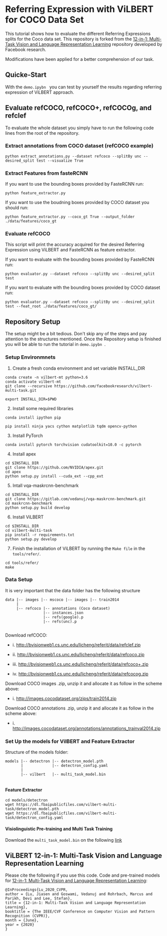 # Referring Expression with ViLBERT for COCO Data Set

This tutorial shows how to evaluate the different Referring Expressions splits for the Coco data set. This repository is forked from the [12-in-1: Multi-Task Vision and Language Representation Learning](https://github.com/facebookresearch/vilbert-multi-task) repository developed by Facebook research. 

Modifications have been applied for a better comprehension of our task. 

## Quicke-Start

With the ```demo.ipybn ``` you can test by yourself the results regarding referring expression of ViLBERT approach.

## Evaluate refCOCO, refCOCO+, refCOCOg, and refclef
To evaluate the whole dataset you simply have to run the following code lines from the root of the repository.
### Extract annotations from COCO dataset (refCOCO example)
```
python extract_annotations.py --dataset refcoco --splitBy unc --desired_split test --visualize True
```
### Extract Features from fasteRCNN 

If you want to use the bounding boxes provided by FasteRCNN run:
```
python feature_extractor.py 
```
If you want to use the boudning boxes provided by COCO dataset you should run:
```
python feature_extractor.py --coco_gt True --output_folder ./data/features/coco_gt
```
### Evaluate refCOCO

This script will print the accuracy acquired for the desired Referring Expression using ViLBERT and FasteRCNN as feature extractor.

If you want to evaluate with the bounding boxes provided by FasteRCNN run:
```
python evaluator.py --dataset refcoco --splitBy unc --desired_split test
```

If you want to evaluate with the bounding boxes provided by COCO dataset run:
```
python evaluator.py --dataset refcoco --splitBy unc --desired_split test --feat_root ./data/features/coco_gt/
```

## Repository Setup
The setup might be a bit tedious. Don't skip any of the steps and pay attention to the structures mentioned. Once the Repository setup is finished you will be able to run the tutorial in ```demo.ipybn ```.
### Setup Environmnets

1. Create a fresh conda environment and set variable INSTALL_DIR

```text
conda create -n vilbert-mt python=3.6
conda activate vilbert-mt
git clone --recursive https://github.com/facebookresearch/vilbert-multi-task.git

export INSTALL_DIR=$PWD
```

2. Install some required libraries
```
conda install ipython pip 

pip install ninja yacs cython matplotlib tqdm opencv-python
```
3. Install PyTorch
```
conda install pytorch torchvision cudatoolkit=10.0 -c pytorch
```
4. Install apex
```
cd $INSTALL_DIR
git clone https://github.com/NVIDIA/apex.git
cd apex
python setup.py install --cuda_ext --cpp_ext
```
5. Intall vqa-maskrcnn-benchmark
```
cd $INSTALL_DIR
git clone https://gitlab.com/vedanuj/vqa-maskrcnn-benchmark.git
cd maskrcnn-benchmark
python setup.py build develop

```

6. Install ViLBERT
```
cd $INSTALL_DIR
cd vilbert-multi-task
pip install -r requirements.txt
python setup.py develop
```
7. Finish the installation of ViLBERT by running the ```Make file``` in the ```tools/refer/```.
```
cd tools/refer/
make
```

### Data Setup

It is very important that the data folder has the following structure
```
data |-- images |-- mscoco |-- images |-- train2014
     |
     |-- refcoco |-- annotations (Coco dataset)
                 |-- instances.json
                 |-- refs(google).p
                 |-- refs(unc).p
                                                                            
```

Download refCOCO:

  * i. http://bvisionweb1.cs.unc.edu/licheng/referit/data/refclef.zip

  * ii. http://bvisionweb1.cs.unc.edu/licheng/referit/data/refcoco.zip

  * iii. http://bvisionweb1.cs.unc.edu/licheng/referit/data/refcoco+.zip

  * iv. http://bvisionweb1.cs.unc.edu/licheng/referit/data/refcocog.zip

Download COCO images .zip, unzip it and allocate it as follow in the scheme above:

* i. http://images.cocodataset.org/zips/train2014.zip

Download COCO annotations .zip, unzip it and allocate it as follow in the scheme above:

* i. http://images.cocodataset.org/annotations/annotations_trainval2014.zip

### Set Up the models for VilBERT and Feature Extractor

Structure of the models folder:
```
models |-- detectron |-- detectron_model.pth
       |             |-- detectron_config.yaml
       |
       |-- vilbert   |-- multi_task_model.bin
                                                                            
```
#### Feature Extractor
```
cd models/detectron
wget https://dl.fbaipublicfiles.com/vilbert-multi-task/detectron_model.pth
wget https://dl.fbaipublicfiles.com/vilbert-multi-task/detectron_config.yaml
```

#### Visiolinguistic Pre-training and Multi Task Training


Download the ```multi_task_model.bin``` on the following [link](https://dl.fbaipublicfiles.com/vilbert-multi-task/multi_task_model.bin)


## ViLBERT 12-in-1: Multi-Task Vision and Language Representation Learning

Please cite the following if you use this code. Code and pre-trained models for [12-in-1: Multi-Task Vision and Language Representation Learning](http://openaccess.thecvf.com/content_CVPR_2020/html/Lu_12-in-1_Multi-Task_Vision_and_Language_Representation_Learning_CVPR_2020_paper.html):

```
@InProceedings{Lu_2020_CVPR,
author = {Lu, Jiasen and Goswami, Vedanuj and Rohrbach, Marcus and Parikh, Devi and Lee, Stefan},
title = {12-in-1: Multi-Task Vision and Language Representation Learning},
booktitle = {The IEEE/CVF Conference on Computer Vision and Pattern Recognition (CVPR)},
month = {June},
year = {2020}
}
```

